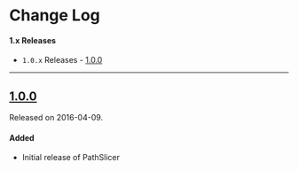 # Change Log

#### 1.x Releases

- `1.0.x` Releases - [1.0.0](#100)

---

## [1.0.0](https://github.com/mtynior/PathSlicer/releases/tag/1.0.0)
Released on 2016-04-09.

#### Added
- Initial release of PathSlicer